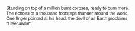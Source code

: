 <span style="font-family:Arial; font-size:12;">

Standing on top of a million burnt corpses, ready to burn more.  
The echoes of a thousand footsteps thunder around the world.  
One finger pointed at his head, the devil of all Earth proclaims  
"*I feel awful*".  


